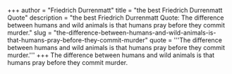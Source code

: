 +++
author = "Friedrich Durrenmatt"
title = "the best Friedrich Durrenmatt Quote"
description = "the best Friedrich Durrenmatt Quote: The difference between humans and wild animals is that humans pray before they commit murder."
slug = "the-difference-between-humans-and-wild-animals-is-that-humans-pray-before-they-commit-murder"
quote = '''The difference between humans and wild animals is that humans pray before they commit murder.'''
+++
The difference between humans and wild animals is that humans pray before they commit murder.
